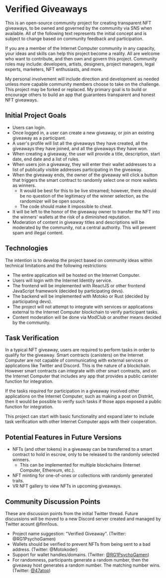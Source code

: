 # Verified Giveaways

This is an open-source community project for creating transparent NFT giveaways, to be owned and governed by the community via SNS when available. All of the following text represents the initial concept and is subject to change based on community feedback and participation.

If you are a member of the Internet Computer community in any capacity, your ideas and skills can help this project become a reality. All are welcome who want to contribute, and then own and govern this project. Community roles may include: developers, artists, designers, project managers, legal experts, marketers, NFT enthusiasts, and more.

My personal involvement will include direction and development as needed unless more capable community members choose to take on the challenge. This project may be forked or replaced. My primary goal is to build or encourage others to build an app that guarantees transparent and honest NFT giveaways.

## Initial Project Goals

- Users can login.
- Once logged in, a user can create a new giveaway, or join an existing giveaway as a participant.
- A user's profile will list all the giveaways they have created, all the giveaways they have joined, and all the giveaways they have won.
- When creating a giveaway, the user will provide a title, description, start date, end date and a list of rules.
- When users join a giveaway, they will enter their wallet addresses to a list of publically visible addresses participating in the giveaway.
- When the giveaway ends, the owner of the giveaway will click a button that triggers the smart contract to randomly select one or more wallets as winners.
  - It would be best for this to be live streamed; however, there should be no question of the legitimacy of the winner selection, as the randomizer will be open source.
  - The code should make it impossible to cheat.
- It will be left to the honor of the giveaway owner to transfer the NFT into the winners' wallets at the risk of a diminished reputation.
- Moderation of content in giveaway titles and descriptions will be moderated by the community, not a central authority. This will prevent spam and illegal content.

## Technologies

The intention is to develop the project based on community ideas within technical limitations and the following restrictions:

- The entire application will be hosted on the Internet Computer.
- Users will login with the Internet Identity service.
- The frontend will be implemented with ReactJS or other frontend JavaScript framework (decided by participating devs).
- The backend will be implemented with Motoko or Rust (decided by participating devs).
- The project will not attempt to integrate with services or applications external to the Internet Computer blockchain to verify participant tasks.
- Content moderation will be done via ModClub or another means decided by the community.

## Task Verification

In a typical NFT giveaway, users are required to perform tasks in order to qualify for the giveaway. Smart contracts (canisters) on the Internet Computer are not capable of communicating with external services or applications like Twitter and Discord. This is the nature of a blockchain. However smart contracts can integrate with other smart contracts, and on the Internet Computer that includes any app that provides a public canister function for integration.

If the tasks required for participation in a giveaway involved other applications on the Internet Computer, such as making a post on Distrikt, then it would be possible to verify such tasks if those apps exposed a public function for integration.

This project can start with basic functionality and expand later to include task verification with other Internet Computer apps with their cooperation.

## Potential Features in Future Versions

- NFTs (and other tokens) in a giveaway can be transferred to a smart contract to hold in escrow, only to be released to the randomly selected winners.
  - This can be implemented for multiple blockchains (Internet Computer, Ethereum, etc.).
- NFT minting for one-of-ones or collections with randomly generated traits.
- VR NFT gallery to view NFTs in upcoming giveaways.

## Community Discussion Points

These are discussion points from the initial Twitter thread. Future discussions will be moved to a new Discord server created and managed by Twitter acount @finn1ous.

- Project name suggestion: "Verified Giveaway". (Twitter: @RG1PsychoGamen)
- Wallets should be verified to prevent NFTs from being sent to a bad address. (Twitter: @Motokoder)
- Support for wallet handles/domains. (Twitter: [@RG1PsychoGamen](https://twitter.com/RG1PsychoGamen/status/1481464287600197634))
- For randomness, participants generate a random number, then the giveaway host generates a random number. The matching number wins. (Twitter: [@47atop](https://twitter.com/47atop/status/1481496566380834821?t=Z9QyFkvn1dFVIhqEgN96sg&s=19))
